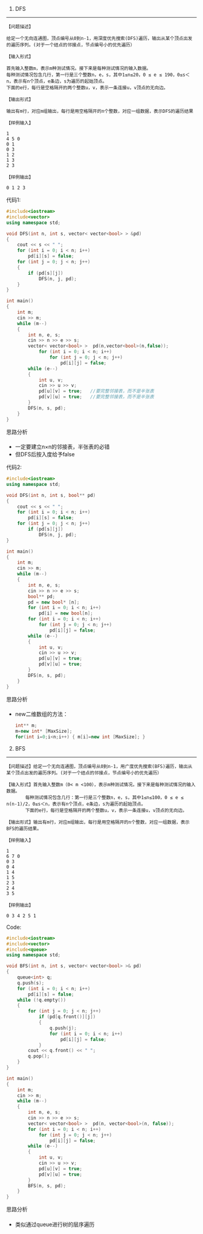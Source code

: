1. DFS
------
    【问题描述】

    给定一个无向连通图，顶点编号从0到n-1，用深度优先搜索(DFS)遍历，输出从某个顶点出发的遍历序列。(对于一个结点的邻接点，节点编号小的优先遍历）

    【输入形式】

    首先输入整数m，表示m种测试情况。接下来是每种测试情况的输入数据。
    每种测试情况包含几行，第一行是三个整数n，e，s，其中1≤n≤20，0 ≤ e ≤ 190，0≤s＜n，表示有n个顶点，e条边，s为遍历的起始顶点。
    下面的e行，每行是空格隔开的两个整数u，v，表示一条连接u，v顶点的无向边。

    【输出形式】

    输出有m行，对应m组输出，每行是用空格隔开的n个整数，对应一组数据，表示DFS的遍历结果

    【样例输入】

    1
    4 5 0
    0 1
    0 3
    1 2
    1 3
    2 3

    【样例输出】

    0 1 2 3
代码1:
```cpp
#include<iostream>
#include<vector>
using namespace std;

void DFS(int n, int s, vector< vector<bool> > &pd)
{
	cout << s << " ";
	for (int i = 0; i < n; i++)
		pd[i][s] = false;
	for (int j = 0; j < n; j++)
	{
		if (pd[s][j])
			DFS(n, j, pd);
	}
}

int main()
{
	int m;
	cin >> m;
	while (m--)
	{
		int n, e, s;
		cin >> n >> e >> s;
		vector< vector<bool> >  pd(n,vector<bool>(n,false));
			for (int i = 0; i < n; i++)
				for (int j = 0; j < n; j++)
					pd[i][j] = false;
		while (e--)
		{
			int u, v;
			cin >> u >> v;
			pd[u][v] = true;   //要完整邻接表，而不是半张表
			pd[v][u] = true;   //要完整邻接表，而不是半张表
		}
		DFS(n, s, pd);
	}
}
```

思路分析
####
* 一定要建立n×n的邻接表，半张表的必错
* 但DFS后按入度给予false

代码2:
```cpp
#include<iostream>
using namespace std;

void DFS(int n, int s, bool** pd)
{
	cout << s << " ";
	for (int i = 0; i < n; i++)
		pd[i][s] = false;
	for (int j = 0; j < n; j++)
		if (pd[s][j])
			DFS(n, j, pd);
}

int main()
{
	int m;
	cin >> m;
	while (m--)
	{
		int n, e, s;
		cin >> n >> e >> s;
		bool** pd;
		pd = new bool* [n];
		for (int i = 0; i < n; i++)
			pd[i] = new bool[n];
		for (int i = 0; i < n; i++)
			for (int j = 0; j < n; j++)
				pd[i][j] = false;
		while (e--)
		{
			int u, v;
			cin >> u >> v;
			pd[u][v] = true;
			pd[v][u] = true;
		}
		DFS(n, s, pd);
	}
}
```
思路分析
####
* new二维数组的方法：
    ```cpp
    int** m;
    m=new int* [MaxSize];
    for(int i=0;i<n;i++) { m[i]=new int [MaxSize]; }
    ```


2. BFS
---------

	【问题描述】给定一个无向连通图，顶点编号从0到n-1，用广度优先搜索(BFS)遍历，输出从某个顶点出发的遍历序列。(对于一个结点的邻接点，节点编号小的优先遍历）

	【输入形式】首先输入整数m（0< m <100），表示m种测试情况。接下来是每种测试情况的输入数据。 
		   每种测试情况包含几行：第一行是三个整数n，e，s，其中1≤n≤100，0 ≤ e ≤ n(n-1)/2，0≤s＜n，表示有n个顶点，e条边，s为遍历的起始顶点。 
		   下面的e行，每行是空格隔开的两个整数u，v，表示一条连接u，v顶点的无向边。

	【输出形式】输出有m行，对应m组输出，每行是用空格隔开的n个整数，对应一组数据，表示BFS的遍历结果。

	【样例输入】

	1
	6 7 0
	0 3
	0 4
	1 4
	1 5
	2 3
	2 4
	3 5

	【样例输出】

	0 3 4 2 5 1

Code:
```cpp
#include<iostream>
#include<vector>
#include<queue>
using namespace std;

void BFS(int n, int s, vector< vector<bool> >& pd)
{
	queue<int> q;
	q.push(s);
	for (int i = 0; i < n; i++)
		pd[i][s] = false;
	while (!q.empty())
	{
		for (int j = 0; j < n; j++)
			if (pd[q.front()][j])
			{
				q.push(j);
				for (int i = 0; i < n; i++)
					pd[i][j] = false;
			}
		cout << q.front() << " ";
		q.pop();
	}
}

int main()
{
	int m;
	cin >> m;
	while (m--)
	{
		int n, e, s;
		cin >> n >> e >> s;
		vector< vector<bool> >  pd(n, vector<bool>(n, false));
		for (int i = 0; i < n; i++)
			for (int j = 0; j < n; j++)
				pd[i][j] = false;
		while (e--)
		{
			int u, v;
			cin >> u >> v;
			pd[u][v] = true;
			pd[v][u] = true;
		}
		BFS(n, s, pd);
	}
}
```
思路分析
####
* 类似通过queue进行树的层序遍历
